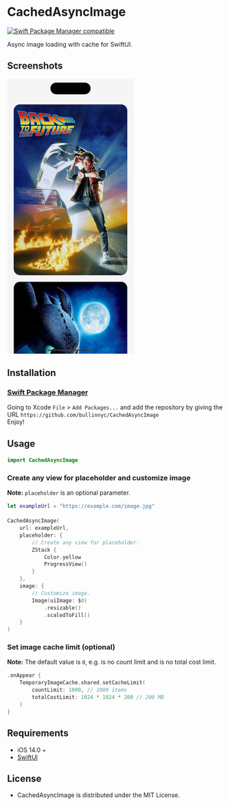 # CachedAsyncImage

[![Swift Package Manager compatible](https://img.shields.io/badge/SPM-compatible-brightgreen.svg)](https://github.com/apple/swift-package-manager)

Async image loading with cache for SwiftUI.

## Screenshots
![](./demo.png)

## Installation
### [Swift Package Manager](https://swift.org/package-manager/)

Going to Xcode `File` > `Add Packages...` and add the repository by giving the URL `https://github.com/bullinnyc/CachedAsyncImage`  
Enjoy!

## Usage

```swift
import CachedAsyncImage
```

### Create any view for placeholder and customize image
**Note:** `placeholder` is an optional parameter.

```swift
let exampleUrl = "https://example.com/image.jpg"

CachedAsyncImage(
    url: exampleUrl,
    placeholder: {
        // Create any view for placeholder.
        ZStack {
            Color.yellow
            ProgressView()
        }
    },
    image: {
        // Customize image.
        Image(uiImage: $0)
            .resizable()
            .scaledToFill()
    }
)
```

### Set image cache limit (optional)
**Note:** The default value is `0`, e.g. is no count limit and is no total cost limit.

```swift
.onAppear {
    TemporaryImageCache.shared.setCacheLimit(
        countLimit: 1000, // 1000 items
        totalCostLimit: 1024 * 1024 * 200 // 200 MB
    )
}
```

## Requirements
- iOS 14.0 +
- [SwiftUI](https://developer.apple.com/xcode/swiftui/)

## License
- CachedAsyncImage is distributed under the MIT License.
